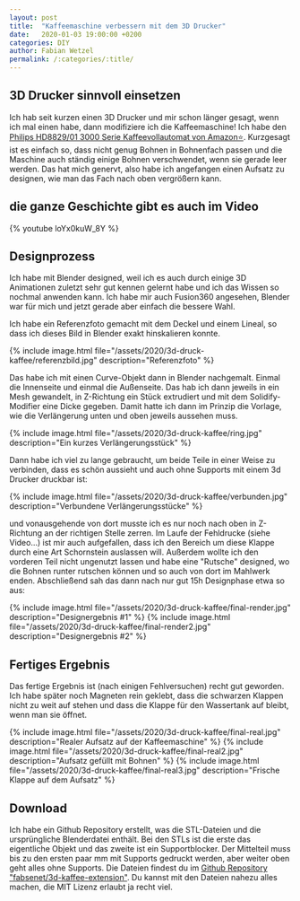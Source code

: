 ```yaml
---
layout: post
title:  "Kaffeemaschine verbessern mit dem 3D Drucker"
date:   2020-01-03 19:00:00 +0200
categories: DIY
author: Fabian Wetzel
permalink: /:categories/:title/
---
```


## 3D Drucker sinnvoll einsetzen

Ich hab seit kurzen einen 3D Drucker und mir schon länger gesagt, wenn ich mal einen habe, dann modifiziere ich die Kaffeemaschine! Ich habe den [Philips HD8829/01 3000 Serie Kaffeevollautomat von Amazon⭐](http://amzn.to/2ettRyE). Kurzgesagt ist es einfach so, dass nicht genug Bohnen in Bohnenfach passen und die Maschine auch ständig einige Bohnen verschwendet, wenn sie gerade leer werden. Das hat mich genervt, also habe ich angefangen einen Aufsatz zu designen, wie man das Fach nach oben vergrößern kann.

## die ganze Geschichte gibt es auch im Video

{% youtube loYx0kuW_8Y %}

## Designprozess

Ich habe mit Blender designed, weil ich es auch durch einige 3D Animationen zuletzt sehr gut kennen gelernt habe und ich das Wissen so nochmal anwenden kann. Ich habe mir auch Fusion360 angesehen, Blender war für mich und jetzt gerade aber einfach die bessere Wahl.

Ich habe ein Referenzfoto gemacht mit dem Deckel und einem Lineal, so dass ich dieses Bild in Blender exakt hinskalieren konnte.

{% include image.html file="/assets/2020/3d-druck-kaffee/referenzbild.jpg" description="Referenzfoto" %}

Das habe ich mit einen Curve-Objekt dann in Blender nachgemalt. Einmal die Innenseite und einmal die Außenseite. Das hab ich dann jeweils in ein Mesh gewandelt, in Z-Richtung ein Stück extrudiert und mit dem Solidify-Modifier eine Dicke gegeben. Damit hatte ich dann im Prinzip die Vorlage, wie die Verlängerung unten und oben jeweils aussehen muss.

{% include image.html file="/assets/2020/3d-druck-kaffee/ring.jpg" description="Ein kurzes Verlängerungsstück" %}

Dann habe ich viel zu lange gebraucht, um beide Teile in einer Weise zu verbinden, dass es schön aussieht und auch ohne Supports mit einem 3d Drucker druckbar ist:

{% include image.html file="/assets/2020/3d-druck-kaffee/verbunden.jpg" description="Verbundene Verlängerungsstücke" %}

und vonausgehende von dort musste ich es nur noch nach oben in Z-Richtung an der richtigen Stelle zerren. Im Laufe der Fehldrucke (siehe Video...) ist mir auch aufgefallen, dass ich den Bereich um diese Klappe durch eine Art Schornstein auslassen will. Außerdem wollte ich den vorderen Teil nicht ungenutzt lassen und habe eine "Rutsche" designed, wo die Bohnen runter rutschen können und so auch von dort im Mahlwerk enden. Abschließend sah das dann nach nur gut 15h Designphase etwa so aus: 

{% include image.html file="/assets/2020/3d-druck-kaffee/final-render.jpg" description="Designergebnis #1" %}
{% include image.html file="/assets/2020/3d-druck-kaffee/final-render2.jpg" description="Designergebnis #2" %}

## Fertiges Ergebnis

Das fertige Ergebnis ist (nach einigen Fehlversuchen) recht gut geworden. Ich habe später noch Magneten rein geklebt, dass die schwarzen Klappen nicht zu weit auf stehen und dass die Klappe für den Wassertank auf bleibt, wenn man sie öffnet.

{% include image.html file="/assets/2020/3d-druck-kaffee/final-real.jpg" description="Realer Aufsatz auf der Kaffeemaschine" %}
{% include image.html file="/assets/2020/3d-druck-kaffee/final-real2.jpg" description="Aufsatz gefüllt mit Bohnen" %}
{% include image.html file="/assets/2020/3d-druck-kaffee/final-real3.jpg" description="Frische Klappe auf dem Aufsatz" %}

## Download

Ich habe ein Github Repository erstellt, was die STL-Dateien und die ursprüngliche Blenderdatei enthält. Bei den STLs ist die erste das eigentliche Objekt und das zweite ist ein Supportblocker. Der Mittelteil muss bis zu den ersten paar mm mit Supports gedruckt werden, aber weiter oben geht alles ohne Supports. Die Dateien findest du im [Github Repository "fabsenet/3d-kaffee-extension"](https://github.com/fabsenet/3d-kaffee-extension). Du kannst mit den Dateien nahezu alles machen, die MIT Lizenz erlaubt ja recht viel.